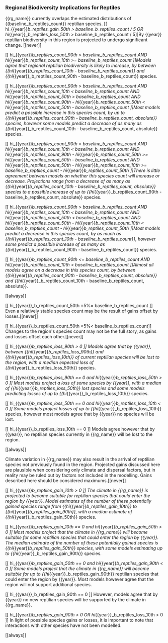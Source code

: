 
### Regional Biodiversity Implications for Reptiles

{{rg_name}} currently overlaps the estimated distributions of {{baseline_b_reptiles_count}} reptilian species.  [[ hi_{{year}}_b_reptiles_gain_50th > baseline_b_reptiles_count / 5 OR hi_{{year}}_b_reptiles_loss_50th > baseline_b_reptiles_count / 5]]By {{year}} reptilian biodiversity in this region is projected to undergo significant change. [[never]]

[[  hi_{{year}}_b_reptiles_count_90th > baseline_b_reptiles_count
AND hi_{{year}}_b_reptiles_count_10th >= baseline_b_reptiles_count ]]Models agree that regional reptilian biodiversity is likely to increase, by between {{hi_{{year}}_b_reptiles_count_10th - baseline_b_reptiles_count}} and {{hi_{{year}}_b_reptiles_count_90th - baseline_b_reptiles_count}} species.

[[  hi_{{year}}_b_reptiles_count_90th > baseline_b_reptiles_count
AND hi_{{year}}_b_reptiles_count_10th < baseline_b_reptiles_count
AND hi_{{year}}_b_reptiles_count_50th > baseline_b_reptiles_count
AND hi_{{year}}_b_reptiles_count_90th - hi_{{year}}_b_reptiles_count_50th < hi_{{year}}_b_reptiles_count_50th - baseline_b_reptiles_count
]]Most models predict a possible increase in this species count, by up to {{hi_{{year}}_b_reptiles_count_90th - baseline_b_reptiles_count, absolute}} species, however some models predict a decrease of as many as {{hi_{{year}}_b_reptiles_count_10th - baseline_b_reptiles_count, absolute}} species.

[[  hi_{{year}}_b_reptiles_count_90th > baseline_b_reptiles_count
AND hi_{{year}}_b_reptiles_count_10th < baseline_b_reptiles_count
AND hi_{{year}}_b_reptiles_count_90th - hi_{{year}}_b_reptiles_count_50th >= hi_{{year}}_b_reptiles_count_50th - baseline_b_reptiles_count
AND hi_{{year}}_b_reptiles_count_50th - hi_{{year}}_b_reptiles_count_10th >= baseline_b_reptiles_count - hi_{{year}}_b_reptiles_count_50th
]]There is little agreement between models on whether this species count will increase or decrease. Projections range from a decrease of as many as {{hi_{{year}}_b_reptiles_count_10th - baseline_b_reptiles_count, absolute}} species to a possible increase of up to {{hi_{{year}}_b_reptiles_count_90th - baseline_b_reptiles_count, absolute}} species.

[[  hi_{{year}}_b_reptiles_count_90th > baseline_b_reptiles_count
AND hi_{{year}}_b_reptiles_count_10th < baseline_b_reptiles_count
AND hi_{{year}}_b_reptiles_count_50th < baseline_b_reptiles_count
AND hi_{{year}}_b_reptiles_count_50th - hi_{{year}}_b_reptiles_count_10th < baseline_b_reptiles_count - hi_{{year}}_b_reptiles_count_50th
]]Most models predict a decrease in this species count, by as much as {{hi_{{year}}_b_reptiles_count_10th - baseline_b_reptiles_count}}, however some predict a possible increase of as many as {{hi_{{year}}_b_reptiles_count_90th - baseline_b_reptiles_count}} species.

[[  hi_{{year}}_b_reptiles_count_90th <= baseline_b_reptiles_count
AND hi_{{year}}_b_reptiles_count_10th < baseline_b_reptiles_count
]]Almost all models agree on a decrease in this species count, by between {{hi_{{year}}_b_reptiles_count_90th - baseline_b_reptiles_count, absolute}} and {{hi_{{year}}_b_reptiles_count_10th - baseline_b_reptiles_count, absolute}}.

[[always]]

[[ hi_{{year}}_b_reptiles_count_50th =5%= baseline_b_reptiles_count ]]
Even a relatively stable species count may be the result of gains offset by losses.[[never]]

[[ hi_{{year}}_b_reptiles_count_50th >5%< baseline_b_reptiles_count]]
Changes to the region's species count may not be the full story, as gains and losses offset each other.[[never]]

[[ hi_{{year}}_b_reptiles_loss_90th > 0 ]]
Models agree that by {{year}}, between {{hi_{{year}}_b_reptiles_loss_90th}} and {{hi_{{year}}_b_reptiles_loss_10th}} of current reptilian species will be lost to the region, with a median expected loss of {{hi_{{year}}_b_reptiles_loss_50th}} species.

[[  hi_{{year}}_b_reptiles_loss_90th == 0
and hi_{{year}}_b_reptiles_loss_50th > 0 ]]
Most models project a loss of some species by {{year}}, with a median of {{hi_{{year}}_b_reptiles_loss_50th}} lost species and some models predicting losses of up to {{hi_{{year}}_b_reptiles_loss_10th}} species.

[[ hi_{{year}}_b_reptiles_loss_50th == 0 and hi_{{year}}_b_reptiles_loss_10th < 0 ]]
Some models project losses of up to {{hi_{{year}}_b_reptiles_loss_10th}} species, however most models agree that by {{year}} no species will be lost.

[[ hi_{{year}}_b_reptiles_loss_10th == 0 ]]
Models agree however that by {{year}}, no reptilian species currently in {{rg_name}} will be lost to the region.

[[always]]

Climate variation in {{rg_name}} may also result in the arrival of reptilian species not previously found in the region.  Projected gains discussed here are plausible when considering only climate and dispersal factors, but in reality may be ruled out by factors not included in the modelling.  Gains described here should be considered maximums.[[never]]

[[ hi_{{year}}_b_reptiles_gain_10th > 0 ]]
The climate in {{rg_name}} is projected to become suitable for reptilian species that could enter the region by {{year}}.  Model estimates of the number of these potentially gained species range from {{hi_{{year}}_b_reptiles_gain_10th}} to {{hi_{{year}}_b_reptiles_gain_90th}}, with a median estimate of {{hi_{{year}}_b_reptiles_gain_50th}} species.

[[  hi_{{year}}_b_reptiles_gain_10th == 0
and hi_{{year}}_b_reptiles_gain_50th > 0 ]]
Most models project that the climate in {{rg_name}} will become suitable for some reptilian species that could enter the region by {{year}}.  The median estimate of the number of these potentially gained species is {{hi_{{year}}_b_reptiles_gain_50th}} species, with some models estimating up to {{hi_{{year}}_b_reptiles_gain_90th}} species.

[[ hi_{{year}}_b_reptiles_gain_50th == 0 and hi_{{year}}_b_reptiles_gain_90th < 0 ]]
Some models project that the climate in {{rg_name}} will become suitable for up to {{hi_{{year}}_b_reptiles_gain_90th}} reptilian species that could enter the region by {{year}}.  Most models however agree that the region will not support additional species.

[[ hi_{{year}}_b_reptiles_gain_90th == 0 ]]
However, models agree that by {{year}} no new reptilian species will be supported by the climate in {{rg_name}}.

[[ hi_{{year}}_b_reptiles_gain_90th > 0 OR hi_{{year}}_b_reptiles_loss_10th > 0 ]]
In light of possible species gains or losses, it is important to note that interactions with other species have not been modelled.

[[always]]

